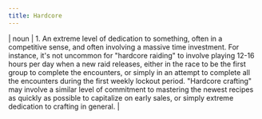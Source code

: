 ```yaml
---
title: Hardcore
---
```

| noun | 1.  	An extreme level of dedication to something, often in a competitive sense, and often involving a massive time investment. For instance, it's not uncommon for "hardcore raiding" to involve playing 12-16 hours per day when a new raid releases, either in the race to be the first group to complete the encounters, or simply in an attempt to complete all the encounters during the first weekly lockout period. "Hardcore crafting" may involve a similar level of commitment to mastering the newest recipes as quickly as possible to capitalize on early sales, or simply extreme dedication to crafting in general.	|